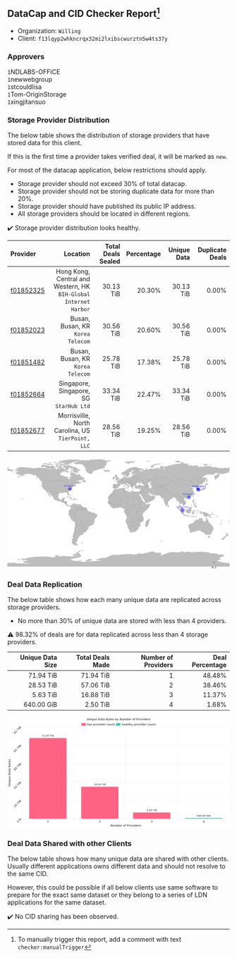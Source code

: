 ## DataCap and CID Checker Report[^1]
 - Organization: `Willing`
 - Client: `f13lqyp2whkncrqx32mi2lxibscwurztn5w4ts37y`
### Approvers
`1`NDLABS-OFFICE<br/>`1`newwebgroup<br/>`1`stcouldlisa<br/>`1`Tom-OriginStorage<br/>`1`xingjitansuo

### Storage Provider Distribution
The below table shows the distribution of storage providers that have stored data for this client.

If this is the first time a provider takes verified deal, it will be marked as `new`.

For most of the datacap application, below restrictions should apply.
 - Storage provider should not exceed 30% of total datacap.
 - Storage provider should not be storing duplicate data for more than 20%.
 - Storage provider should have published its public IP address.
 - All storage providers should be located in different regions.

✔️ Storage provider distribution looks healthy.

| Provider                                              |                                                            Location | Total Deals Sealed | Percentage | Unique Data | Duplicate Deals |
| :---------------------------------------------------- | ------------------------------------------------------------------: | -----------------: | ---------: | ----------: | --------------: |
| [f01852325](https://filfox.info/en/address/f01852325) | Hong Kong, Central and Western, HK<br/>`BIH-Global Internet Harbor` |          30.13 TiB |     20.30% |   30.13 TiB |           0.00% |
| [f01852023](https://filfox.info/en/address/f01852023) |                                Busan, Busan, KR<br/>`Korea Telecom` |          30.56 TiB |     20.60% |   30.56 TiB |           0.00% |
| [f01851482](https://filfox.info/en/address/f01851482) |                                Busan, Busan, KR<br/>`Korea Telecom` |          25.78 TiB |     17.38% |   25.78 TiB |           0.00% |
| [f01852664](https://filfox.info/en/address/f01852664) |                          Singapore, Singapore, SG<br/>`StarHub Ltd` |          33.34 TiB |     22.47% |   33.34 TiB |           0.00% |
| [f01852677](https://filfox.info/en/address/f01852677) |                Morrisville, North Carolina, US<br/>`TierPoint, LLC` |          28.56 TiB |     19.25% |   28.56 TiB |           0.00% |

![Provider Distribution](https://raw.githubusercontent.com/data-preservation-programs/filplus-checker-assets/main/filecoin-project/filecoin-plus-large-datasets/issues/897/1673235075996.png)
### Deal Data Replication
The below table shows how each many unique data are replicated across storage providers.
- No more than 30% of unique data are stored with less than 4 providers.

⚠️ 98.32% of deals are for data replicated across less than 4 storage providers.

| Unique Data Size | Total Deals Made | Number of Providers | Deal Percentage |
| ---------------: | ---------------: | ------------------: | --------------: |
|        71.94 TiB |        71.94 TiB |                   1 |          48.48% |
|        28.53 TiB |        57.06 TiB |                   2 |          38.46% |
|         5.63 TiB |        16.88 TiB |                   3 |          11.37% |
|       640.00 GiB |         2.50 TiB |                   4 |           1.68% |

![Replication Distribution](https://raw.githubusercontent.com/data-preservation-programs/filplus-checker-assets/main/filecoin-project/filecoin-plus-large-datasets/issues/897/1673235076767.png)
### Deal Data Shared with other Clients
The below table shows how many unique data are shared with other clients.
Usually different applications owns different data and should not resolve to the same CID.

However, this could be possible if all below clients use same software to prepare for the exact same dataset or they belong to a series of LDN applications for the same dataset.

✔️ No CID sharing has been observed.

[^1]: To manually trigger this report, add a comment with text `checker:manualTrigger`

